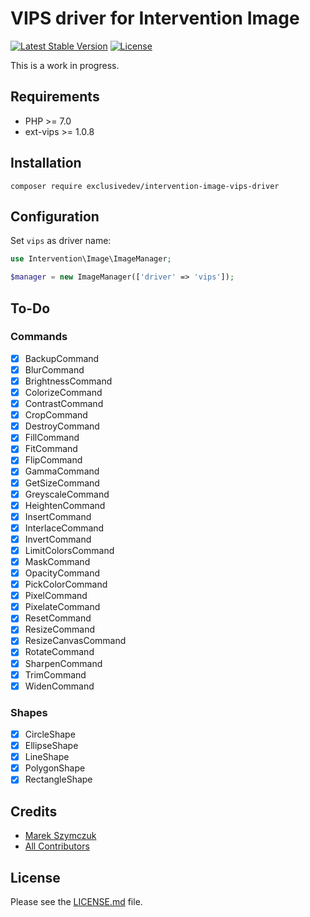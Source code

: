 # VIPS driver for Intervention Image

[![Latest Stable Version](https://poser.pugx.org/osiemsiedem/intervention-image-vips-driver/v/stable)](https://packagist.org/packages/osiemsiedem/intervention-image-vips-driver) [![License](https://poser.pugx.org/osiemsiedem/intervention-image-vips-driver/license)](https://packagist.org/packages/osiemsiedem/intervention-image-vips-driver)

This is a work in progress.

## Requirements

- PHP >= 7.0
- ext-vips >= 1.0.8

## Installation

```
composer require exclusivedev/intervention-image-vips-driver
```

## Configuration

Set `vips` as driver name:

```php
use Intervention\Image\ImageManager;

$manager = new ImageManager(['driver' => 'vips']);
```

## To-Do

### Commands

- [x] BackupCommand
- [x] BlurCommand
- [x] BrightnessCommand
- [x] ColorizeCommand
- [x] ContrastCommand
- [x] CropCommand
- [x] DestroyCommand
- [x] FillCommand
- [x] FitCommand
- [x] FlipCommand
- [x] GammaCommand
- [x] GetSizeCommand
- [x] GreyscaleCommand
- [x] HeightenCommand
- [x] InsertCommand
- [x] InterlaceCommand
- [x] InvertCommand
- [x] LimitColorsCommand
- [x] MaskCommand
- [x] OpacityCommand
- [x] PickColorCommand
- [x] PixelCommand
- [x] PixelateCommand
- [x] ResetCommand
- [x] ResizeCommand
- [x] ResizeCanvasCommand
- [x] RotateCommand
- [x] SharpenCommand
- [x] TrimCommand
- [x] WidenCommand

### Shapes

- [x] CircleShape
- [x] EllipseShape
- [x] LineShape
- [x] PolygonShape
- [x] RectangleShape

## Credits

- [Marek Szymczuk](https://github.com/bonzai)
- [All Contributors](../../contributors)

## License

Please see the [LICENSE.md](LICENSE.md) file.
